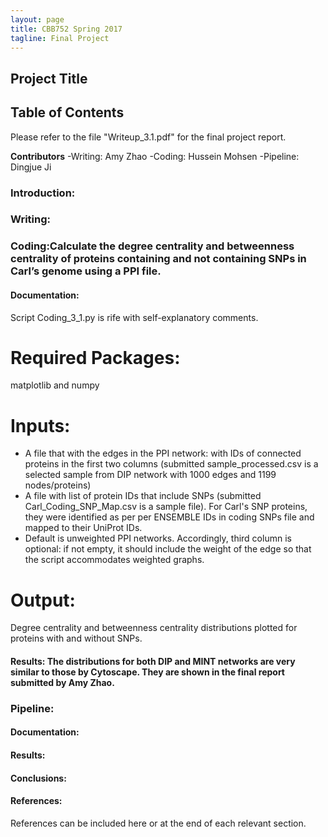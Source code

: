 ```yaml
---
layout: page
title: CBB752 Spring 2017
tagline: Final Project
---
```


Project Title
------------------


Table of Contents
-----------------------

Please refer to the file "Writeup_3.1.pdf" for the final project report.



**Contributors**
 -Writing: Amy Zhao
 -Coding: Hussein Mohsen
 -Pipeline: Dingjue Ji

### Introduction:





### Writing:








### Coding:Calculate the degree centrality and betweenness centrality of proteins containing and not containing SNPs in Carl’s genome using a PPI file.

#### Documentation: 

Script Coding_3_1.py is rife with self-explanatory comments.

Required Packages:
==================
matplotlib and numpy


Inputs:
======= 
- A file that with the edges in the PPI network: with IDs of connected proteins in the first two columns (submitted sample_processed.csv is a selected sample from DIP network with 1000 edges and 1199 nodes/proteins)
- A file with list of protein IDs that include SNPs (submitted Carl_Coding_SNP_Map.csv is a sample file). For Carl's SNP proteins, they were identified as per per ENSEMBLE IDs in coding SNPs file and mapped to their UniProt IDs.
- Default is unweighted PPI networks. Accordingly, third column is optional: if not empty, it should include the weight of the edge so that the script accommodates weighted graphs.

Output:
=======

Degree centrality and betweenness centrality distributions plotted for proteins with and without SNPs.



#### Results: The distributions for both DIP and MINT networks are very similar to those by Cytoscape. They are shown in the final report submitted by Amy Zhao.



### Pipeline:


#### Documentation:


#### Results:









#### Conclusions:








#### References:

 References can be included here or at the end of each relevant section.
 
 
